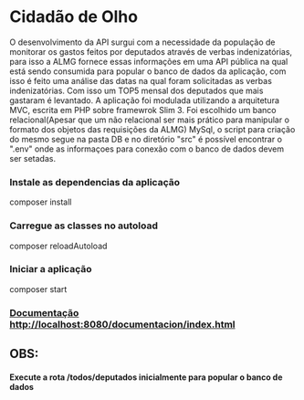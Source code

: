 # Cidadão de Olho

 O desenvolvimento da API surgui com a necessidade da população de monitorar os gastos feitos por deputados através de verbas indenizatórias, para isso a ALMG fornece essas informações em uma API pública na qual está sendo consumida para popular o banco de dados da aplicação, com isso é feito uma análise das datas na qual foram solicitadas as verbas indenizatórias. Com isso um TOP5 mensal dos deputados que mais gastaram é levantado. A aplicação foi modulada utilizando a arquitetura MVC, escrita em PHP sobre framewrok Slim 3. Foi escolhido um banco relacional(Apesar que um não relacional ser mais prático para manipular o formato dos objetos das requisições da ALMG) MySql, o script para criação do mesmo segue na pasta DB e no diretório "src" é possível encontrar o ".env"  onde as informaçoes para conexão com o banco de dados devem ser setadas.

### Instale as dependencias da aplicação

composer install

### Carregue as classes no autoload 

composer reloadAutoload

### Iniciar a aplicação

composer start

### [Documentação  http://localhost:8080/documentacion/index.html](http://localhost:8080/documentacion/index.html)

## OBS:
#### Execute a rota /todos/deputados inicialmente para popular o banco de dados